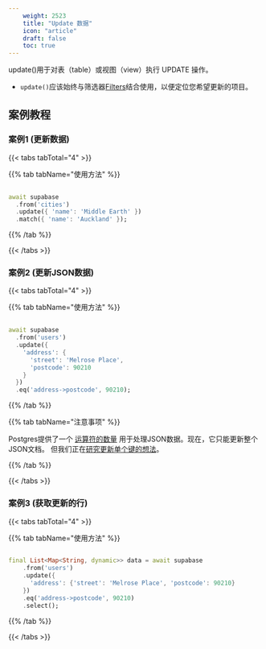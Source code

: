 ```yaml
---
    weight: 2523
    title: "Update 数据"
    icon: "article"
    draft: false
    toc: true
---
```


update()用于对表（table）或视图（view）执行 UPDATE 操作。


* `update()`应该始终与筛选器[Filters](/docs/app/SDKdocs/dartdatabase/using-filters)结合使用，以便定位您希望更新的项目。


## 案例教程
### 案例1 (更新数据)

{{< tabs tabTotal="4" >}}

  
  
  
  
>

{{% tab tabName="使用方法" %}}



```dart
                                                                              
await supabase
  .from('cities')
  .update({ 'name': 'Middle Earth' })
  .match({ 'name': 'Auckland' });
```


{{% /tab %}}


{{< /tabs >}}


### 案例2 (更新JSON数据)

{{< tabs tabTotal="4" >}}

  
  
  
  
>

{{% tab tabName="使用方法" %}}



```dart
                                                                              
await supabase
  .from('users')
  .update({
    'address': {
      'street': 'Melrose Place',
      'postcode': 90210
    }
  })
  .eq('address->postcode', 90210);
```


{{% /tab %}}

{{% tab tabName="注意事项" %}}



Postgres提供了一个 
[运算符的数量](https://www.postgresql.org/docs/current/functions-json.html) 
用于处理JSON数据。现在，它只能更新整个JSON文档。
但我们正在[研究更新单个键的想法](https://github.com/PostgREST/postgrest/issues/465)。




{{% /tab %}}


{{< /tabs >}}


### 案例3 (获取更新的行)

{{< tabs tabTotal="4" >}}

  
  
  
  
>

{{% tab tabName="使用方法" %}}



```dart
                                                                              
final List<Map<String, dynamic>> data = await supabase
    .from('users')
    .update({
      'address': {'street': 'Melrose Place', 'postcode': 90210}
    })
    .eq('address->postcode', 90210)
    .select();
```


{{% /tab %}}

{{< /tabs >}}
